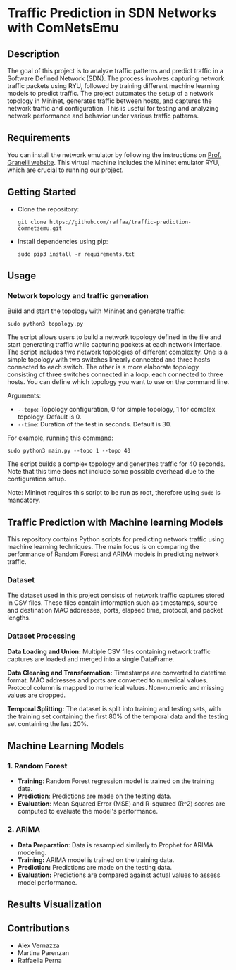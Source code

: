 # Traffic Prediction in SDN Networks with ComNetsEmu

## Description

The goal of this project is to analyze traffic patterns and predict traffic in a Software Defined Network (SDN). The process involves capturing network traffic packets using RYU, followed by training different machine learning models to predict traffic. The project automates the setup of a network topology in Mininet, generates traffic between hosts, and captures the network traffic and configuration. This is useful for testing and analyzing network performance and behavior under various traffic patterns.

## Requirements

You can install the network emulator by following the instructions on [Prof. Granelli website](https://www.granelli-lab.org/researches/relevant-projects/comnetsemu-labs). This virtual machine includes the Mininet emulator RYU, which are crucial to running our project.

## Getting Started

* Clone the repository:
    ```
    git clone https://github.com/raffaa/traffic-prediction-comnetsemu.git
    ```
* Install dependencies using pip:
    ```
    sudo pip3 install -r requirements.txt
    ```

## Usage

### Network topology and traffic generation

Build and start the topology with Mininet and generate traffic:
```
sudo python3 topology.py
```
The script allows users to build a network topology defined in the file and start generating traffic while capturing packets at each network interface. The script includes two network topologies of different complexity. One is a simple topology with two switches linearly connected and three hosts connected to each switch. The other is a more elaborate topology consisting of three switches connected in a loop, each connected to three hosts. You can define which topology you want to use on the command line.

Arguments:
* ```--topo```: Topology configuration, 0 for simple topology, 1 for complex topology. Default is 0.
* ```--time```: Duration of the test in seconds. Default is 30.

For example, running this command:
```
sudo python3 main.py --topo 1 --topo 40
```
The script builds a complex topology and generates traffic for 40 seconds. Note that this time does not include some possible overhead due to the configuration setup.

Note: Mininet requires this script to be run as root, therefore using ```sudo``` is mandatory.

## Traffic Prediction with Machine learning Models

This repository contains Python scripts for predicting network traffic using machine learning techniques. The main focus is on comparing the performance of Random Forest and ARIMA models in predicting network traffic.

### Dataset

The dataset used in this project consists of network traffic captures stored in CSV files. These files contain information such as timestamps, source and destination MAC addresses, ports, elapsed time, protocol, and packet lengths.

### Dataset Processing

**Data Loading and Union:** Multiple CSV files containing network traffic captures are loaded and merged into a single DataFrame.


**Data Cleaning and Transformation:**
Timestamps are converted to datetime format.
MAC addresses and ports are converted to numerical values.
Protocol column is mapped to numerical values.
Non-numeric and missing values are dropped.


**Temporal Splitting:** The dataset is split into training and testing sets, with the training set containing the first 80% of the temporal data and the testing set containing the last 20%.


## Machine Learning Models

### 1. Random Forest

* **Training**: Random Forest regression model is trained on the training data.
* **Prediction**: Predictions are made on the testing data.
* **Evaluation**: Mean Squared Error (MSE) and R-squared (R^2) scores are computed to evaluate the model's performance.
  
### 2. ARIMA

* **Data Preparation**: Data is resampled similarly to Prophet for ARIMA modeling.
* **Training:** ARIMA model is trained on the training data.
* **Prediction:** Predictions are made on the testing data.
* **Evaluation:** Predictions are compared against actual values to assess model performance.

## Results Visualization



## Contributions
* Alex Vernazza
* Martina Parenzan
* Raffaella Perna
